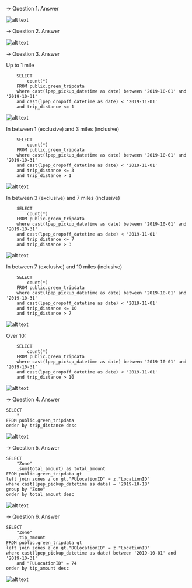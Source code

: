 
-> Question 1. Answer

![alt text](image-10.png)



-> Question 2. Answer

![alt text](image-9.png)


-> Question 3. Answer


 Up to 1 mile

        SELECT 
            count(*) 
        FROM public.green_tripdata
        where cast(lpep_pickup_datetime as date) between '2019-10-01' and '2019-10-31'
        and cast(lpep_dropoff_datetime as date) < '2019-11-01'
        and trip_distance <= 1

![alt text](image-4.png)




 In between 1 (exclusive) and 3 miles (inclusive)

        SELECT 
            count(*) 
        FROM public.green_tripdata
        where cast(lpep_pickup_datetime as date) between '2019-10-01' and '2019-10-31'
        and cast(lpep_dropoff_datetime as date) < '2019-11-01'
        and trip_distance <= 3 
        and trip_distance > 1

![alt text](image-5.png)




 In between 3 (exclusive) and 7 miles (inclusive)

        SELECT 
            count(*) 
        FROM public.green_tripdata
        where cast(lpep_pickup_datetime as date) between '2019-10-01' and '2019-10-31'
        and cast(lpep_dropoff_datetime as date) < '2019-11-01'
        and trip_distance <= 7 
        and trip_distance > 3

![alt text](image-6.png)




 In between 7 (exclusive) and 10 miles (inclusive)

        SELECT 
            count(*) 
        FROM public.green_tripdata
        where cast(lpep_pickup_datetime as date) between '2019-10-01' and '2019-10-31'
        and cast(lpep_dropoff_datetime as date) < '2019-11-01'
        and trip_distance <= 10 
        and trip_distance > 7

![alt text](image-7.png)



Over 10:

        SELECT 
            count(*) 
        FROM public.green_tripdata
        where cast(lpep_pickup_datetime as date) between '2019-10-01' and '2019-10-31'
        and cast(lpep_dropoff_datetime as date) < '2019-11-01'
        and trip_distance > 10

![alt text](image-8.png)




-> Question 4. Answer

    SELECT 
        *
    FROM public.green_tripdata
    order by trip_distance desc

![alt text](image-3.png)




-> Question 5. Answer


    SELECT 
        "Zone"
        ,sum(total_amount) as total_amount
    FROM public.green_tripdata gt
    left join zones z on gt."PULocationID" = z."LocationID"
    where cast(lpep_pickup_datetime as date) = '2019-10-18'
    group by "Zone"
    order by total_amount desc

![alt text](image-2.png)




-> Question 6. Answer

    SELECT 
        "Zone"
        ,tip_amount
    FROM public.green_tripdata gt
    left join zones z on gt."DOLocationID" = z."LocationID"
    where cast(lpep_pickup_datetime as date) between '2019-10-01' and '2019-10-31'
        and "PULocationID" = 74
    order by tip_amount desc

![alt text](image-1.png)